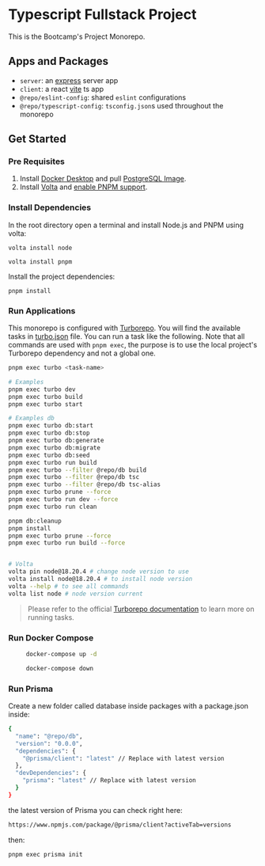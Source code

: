 # Typescript Fullstack Project

This is the Bootcamp's Project Monorepo.

## Apps and Packages

- `server`: an [express](https://expressjs.com/) server app
- `client`: a react [vite](https://vitejs.dev) ts app
- `@repo/eslint-config`: shared `eslint` configurations
- `@repo/typescript-config`: `tsconfig.json`s used throughout the monorepo

## Get Started

### Pre Requisites

1. Install [Docker Desktop](https://docs.docker.com/get-started/get-docker/) and pull [PostgreSQL Image](https://hub.docker.com/_/postgres).
2. Install [Volta](https://docs.volta.sh/guide/getting-started) and [enable PNPM support](https://docs.volta.sh/advanced/pnpm).

### Install Dependencies

In the root directory open a terminal and install Node.js and PNPM using volta:

```
volta install node
```

```
volta install pnpm
```

Install the project dependencies:

```
pnpm install
```

### Run Applications

This monorepo is configured with [Turborepo](https://turbo.build/repo/docs). You will find the available tasks in [turbo.json](./turbo.json) file. You can run a task like the following. Note that all commands are used with `pnpm exec`, the purpose is to use the local project's Turborepo dependency and not a global one.

```bash
pnpm exec turbo <task-name>

# Examples
pnpm exec turbo dev
pnpm exec turbo build
pnpm exec turbo start

# Examples db
pnpm exec turbo db:start
pnpm exec turbo db:stop
pnpm exec turbo db:generate
pnpm exec turbo db:migrate
pnpm exec turbo db:seed
pnpm exec turbo run build
pnpm exec turbo --filter @repo/db build
pnpm exec turbo --filter @repo/db tsc
pnpm exec turbo --filter @repo/db tsc-alias
pnpm exec turbo prune --force
pnpm exec turbo run dev --force
pnpm exec turbo run clean

pnpm db:cleanup
pnpm install
pnpm exec turbo prune --force
pnpm exec turbo run build --force


# Volta
volta pin node@18.20.4 # change node version to use
volta install node@18.20.4 # to install node version
volta --help # to see all commands
volta list node # node version current
```

> Please refer to the official [Turborepo documentation](https://turbo.build/repo/docs/crafting-your-repository/running-tasks) to learn more on running tasks.

### Run Docker Compose

```bash
     docker-compose up -d
```

```bash
     docker-compose down
```

### Run Prisma

Create a new folder called database inside packages with a package.json inside:

```bash
{
  "name": "@repo/db",
  "version": "0.0.0",
  "dependencies": {
    "@prisma/client": "latest" // Replace with latest version
  },
  "devDependencies": {
    "prisma": "latest" // Replace with latest version
  }
}
```

the latest version of Prisma you can check right here:

```bash
https://www.npmjs.com/package/@prisma/client?activeTab=versions
```

then:

```bash
pnpm exec prisma init
```
